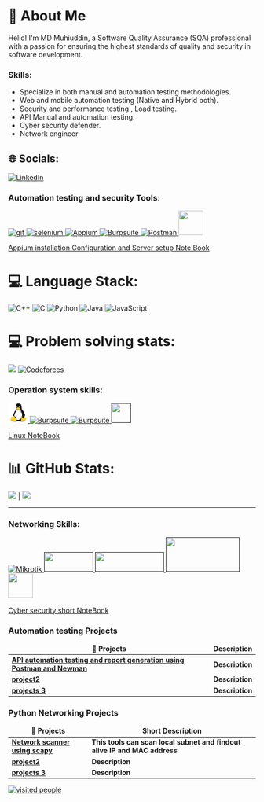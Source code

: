 # 💫 About Me

Hello! I'm MD Muhiuddin, a Software Quality Assurance (SQA) professional with a passion for ensuring the highest standards of quality and security in software development.

### Skills:

- Specialize in both manual and automation testing methodologies.
- Web and mobile automation testing (Native and Hybrid both).
- Security and performance testing , Load testing.
- API Manual and automation testing.
- Cyber security defender.
- Network engineer




## 🌐 Socials:
[![LinkedIn](https://img.shields.io/badge/LinkedIn-%230077B5.svg?logo=linkedin&logoColor=white)](https://www.linkedin.com/in/md-muhiuddin-a0b3331a7/) 

<h3 align="left">Automation testing and security Tools:</h3>
<p>
                <a href="https://git-scm.com/" target="_blank" rel="noreferrer"> <img src="https://www.vectorlogo.zone/logos/git-scm/git-scm-icon.svg" alt="git" width="40" height="40"/> </a> 
                <a href="https://www.selenium.dev" target="_blank" rel="noreferrer"> <img src="https://raw.githubusercontent.com/detain/svg-logos/780f25886640cef088af994181646db2f6b1a3f8/svg/selenium-logo.svg"                     alt="selenium" width="40" height="40"/> </a>
                <a href="https://appium.io/docs/en/latest/intro/" target="_blank" rel="noreferrer"> <img src="https://appium.io/docs/en/latest/assets/images/appium-logo-horiz.png"alt="Appium" width="150" height="40"/> </a>
                <a href="https://portswigger.net/" target="_blank" rel="noreferrer"> <img src="https://media.trustradius.com/vendor-logos/GD/vY/ELSDRTZ4CJV1.PNG"alt="Burpsuite" width="40" height="40"/> </a>
                <a href="https://www.postman.com/" target="_blank" rel="noreferrer"> <img src="https://miro.medium.com/v2/resize:fit:1400/format:webp/1*sDXkyuukA4fRHuiu4UFctw.png"alt="Postman" width="100" height="40"/> </a>
                <a href="https://nmap.org/" target="_blank" rel="noreferrer"> <img src="https://asset.brandfetch.io/idHnSFcYKj/idj4y8Dz-_.png" width="50" height="50"/> </a>
               
                
</p>

[Appium installation Configuration and Server setup Note Book](https://relic-amaranthus-d9a.notion.site/Mobile-Automation-testing-with-python-java-Appium-51f86f2ad6ea49be861388fe7c241a19)

# 💻 Language Stack:
![C++](https://img.shields.io/badge/c++-%2300599C.svg?style=for-the-badge&logo=c%2B%2B&logoColor=white) ![C](https://img.shields.io/badge/c-%2300599C.svg?style=for-the-badge&logo=c&logoColor=white) ![Python](https://img.shields.io/badge/python-3670A0?style=for-the-badge&logo=python&logoColor=ffdd54) ![Java](https://img.shields.io/badge/java-%23ED8B00.svg?style=for-the-badge&logo=openjdk&logoColor=white)  ![JavaScript](https://img.shields.io/badge/javascript-%23323330.svg?style=for-the-badge&logo=javascript&logoColor=%23F7DF1E) 

# 💻 Problem solving stats:
![](https://leetcard.jacoblin.cool/muhiuddinanik?animation=false) <a href="https://codeforces.com/profile/anik98"><img src="https://raw.githubusercontent.com/sudiptob2/cf-stats/main/output/rating.svg" alt="Codeforces" /></a>


<h3 align="left">Operation system skills:</h3>
<p>
                <a href="https://www.linux.org/" target="_blank" rel="noreferrer"> <img src="https://raw.githubusercontent.com/devicons/devicon/master/icons/linux/linux-original.svg" alt="linux" width="40" height="40"/> </a>
                <a href="" target="_blank" rel="noreferrer"> <img src="https://upload.wikimedia.org/wikipedia/commons/thumb/d/d8/Red_Hat_logo.svg/220px-Red_Hat_logo.svg.png"alt="Burpsuite" width="40" height="40"/> </a>
                <a href="" target="_blank" rel="noreferrer"> <img src="https://seeklogo.com/images/K/kali-linux-logo-93027C57BD-seeklogo.com.png"alt="Burpsuite" width="40" height="40"/> </a>
                <a href="" target="_blank" rel="noreferrer"> <img src="https://banner2.cleanpng.com/20180328/skq/kisspng-logo-windows-8-windows-7-microsoft-8-5abc1c77a59fe7.0872489215222774956784.jpg" width="40" height="40"/> </a>

                
</p>

[Linux NoteBook](https://relic-amaranthus-d9a.notion.site/Linux-Essentials-149f0348d325411987d01bc1fe8e169a)

# 📊 GitHub Stats:

![](https://github-readme-streak-stats.herokuapp.com/?user=MuHIUDDIn98&theme=dark&hide_border=false) | ![](https://github-readme-stats.vercel.app/api/top-langs/?username=MuHIUDDIn98&theme=dark&hide_border=false&include_all_commits=true&count_private=true&layout=compact)
 

---
<h3 align="left">Networking Skills:</h3>
<p>
                <a href="" target="_blank" rel="noreferrer"> <img src="https://thehackernews.com/images/-WNIWDNKbqJ8/W2QcKQCTrjI/AAAAAAAAxvs/3dtC_3Da1PcGEs31SdC99hKLZhv44wmcwCLcBGAs/s728-rw-e30/router-hacking.png" alt="Mikrotik" width="150" height="70"/> </a>
                <a href="" target="_blank" rel="noreferrer"> <img src="https://www.optigo.net/wp-content/uploads/2022/07/Picture1-1-990x323-1.png" width="100" height="40"/> </a>
                <a href="" target="_blank" rel="noreferrer"> <img src="https://upload.wikimedia.org/wikipedia/commons/6/6f/Zabbix_logo.svg" width="140" height="40"/> </a>
                 <a href="" target="_blank" rel="noreferrer"> <img src="https://miro.medium.com/v2/resize:fit:705/1*jhOWv-JzWbg8MvDo0vnVEA.png" width="150" height="70"/> </a>
                  <a href="https://nmap.org/" target="_blank" rel="noreferrer"> <img src="https://asset.brandfetch.io/idHnSFcYKj/idj4y8Dz-_.png" width="50" height="50"/> </a>
   
</p>

[Cyber security short NoteBook](https://relic-amaranthus-d9a.notion.site/Cybersecurity-7656008456a043a7895f7a5989e5397b)

<h3>Automation testing Projects</h3>
<table>
  <thead align="center">
    <tr border: none;>
      <td><b>🎁 Projects</b></td>
      <td><b>Description</b></td>
  </thead>
  <tbody>
    <tr>
      <td><a href="https://github.com/MuHIUDDIn98/Automated_testing_Library_API_Report_with_newman"><b>API automation testing and report generation using Postman and Newman</b></a></td>
      <td><b>Description</b></td>
    </tr>
   <tr>
      <td><a href=""><b>project2</b></a></td>
      <td><b>Description</b></td>
    </tr>
    <tr>
      <td><a href=""><b>projects 3</b></a></td>
      <td><b>Description</b></td>
    </tr>
  </tbody>
</table>

<h3>Python Networking Projects</h3>
<table>
  <thead align="center">
    <tr border: none;>
      <td><b>🎁 Projects</b></td>
      <td><b>Short Description</b></td>
  </thead>
  <tbody>
    <tr>
      <td><a href="https://github.com/MuHIUDDIn98/Py_Networking"><b>Network scanner using scapy</b></a></td>
      <td><b>This tools can scan local subnet and findout alive IP and MAC address</b></td>
    </tr>
   <tr>
      <td><a href=""><b>project2</b></a></td>
      <td><b>Description</b></td>
    </tr>
    <tr>
      <td><a href=""><b>projects 3</b></a></td>
      <td><b>Description</b></td>
    </tr>
  </tbody>
</table>

[![visited people](https://visitcount.itsvg.in/api?id=MuHIUDDIn98&icon=0&color=0)](https://visitcount.itsvg.in)



<!-- Proudly created with GPRM ( https://gprm.itsvg.in ) -->

